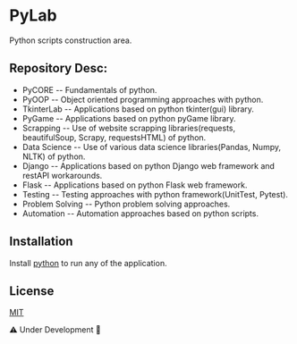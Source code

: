 # PyLab 
Python scripts construction area.  

## Repository Desc:
*  PyCORE 
-- Fundamentals of python.
* PyOOP
-- Object oriented programming approaches with python. 
* TkinterLab
-- Applications based on python tkinter(gui) library.
*  PyGame 
-- Applications based on python pyGame library.
* Scrapping
-- Use of website scrapping libraries(requests, beautifulSoup, Scrapy, requestsHTML) of python. 
* Data Science
-- Use of various data science libraries(Pandas, Numpy, NLTK) of python. 
*  Django 
-- Applications based on python Django web framework and restAPI workarounds.
* Flask
-- Applications based on python Flask web framework. 
* Testing
-- Testing approaches with python framework(UnitTest, Pytest).
* Problem Solving
-- Python problem solving approaches. 
* Automation
-- Automation approaches based on python scripts. 

## Installation
Install [python](https://www.python.org/downloads/) to run any of the application.

## License
[MIT](https://choosealicense.com/licenses/mit/)

⚠️ Under Development 🚧
